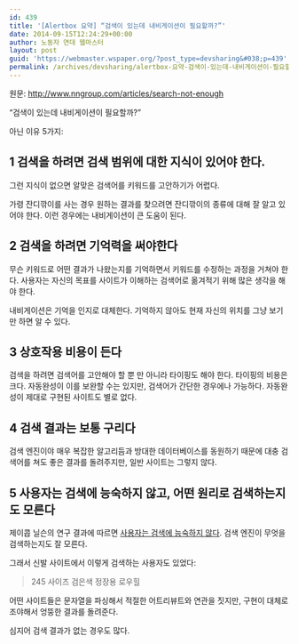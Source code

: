 ```yaml
---
id: 439
title: '[Alertbox 요약] “검색이 있는데 내비게이션이 필요할까?”'
date: 2014-09-15T12:24:29+00:00
author: 노동자 연대 웹마스터
layout: post
guid: 'https://webmaster.wspaper.org/?post_type=devsharing&#038;p=439'
permalink: /archives/devsharing/alertbox-요약-검색이-있는데-내비게이션이-필요할까
---
```

원문: <http://www.nngroup.com/articles/search-not-enough>

“검색이 있는데 내비게이션이 필요할까?”

아닌 이유 5가지:

## 1 검색을 하려면 검색 범위에 대한 지식이 있어야 한다.

그런 지식이 없으면 알맞은 검색어를 키워드를 고안하기가 어렵다.

가령 잔디깎이를 사는 경우 원하는 결과를 찾으려면 잔디깎이의 종류에 대해 잘 알고 있어야 한다. 이런 경우에는 내비게이션이 큰 도움이 된다.

## 2 검색을 하려면 기억력을 써야한다

무슨 키워드로 어떤 결과가 나왔는지를 기억하면서 키워드를 수정하는 과정을 거쳐야 한다. 사용자는 자신의 목표를 사이트가 이해하는 검색어로 옮겨적기 위해 많은 생각을 해야 한다.

내비게이션은 기억을 인지로 대체한다. 기억하지 않아도 현재 자신의 위치를 그냥 보기만 하면 알 수 있다.

## 3 상호작용 비용이 든다

검색을 하려면 검색어를 고안해야 할 뿐 만 아니라 타이핑도 해야 한다. 타이핑의 비용은 크다. 자동완성이 이를 보완할 수는 있지만, 검색어가 간단한 경우에나 가능하다. 자동완성이 제대로 구현된 사이트도 별로 없다.

## 4 검색 결과는 보통 구리다

검색 엔진이야 매우 복잡한 알고리듬과 방대한 데이터베이스를 동원하기 때문에 대충 검색어를 쳐도 좋은 결과를 돌려주지만, 일반 사이트는 그렇지 않다.

## 5 사용자는 검색에 능숙하지 않고, 어떤 원리로 검색하는지도 모른다

제이콥 닐슨의 연구 결과에 따르면 [사용자는 검색에 능숙하지 않다](http://www.nngroup.com/articles/incompetent-search-skills/). 검색 엔진이 무엇을 검색하는지도 잘 모른다.

그래서 신발 사이트에서 이렇게 검색하는 사용자도 있었다:

> 245 사이즈 검은색 정장용 로우힐

어떤 사이트들은 문자열을 파싱해서 적절한 어트리뷰트와 연관을 짓지만, 구현이 대체로 조야해서 엉뚱한 결과를 돌려준다.

심지어 검색 결과가 없는 경우도 많다.
